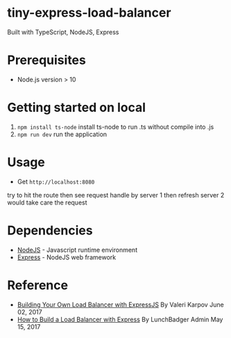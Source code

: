 # tiny-express-load-balancer
Built with TypeScript, NodeJS, Express

# Prerequisites
- Node.js version > 10

# Getting started on local
1. `npm install ts-node` install ts-node to run .ts without compile into .js
2. `npm run dev` run the application

# Usage
- Get `http://localhost:8080` 

try to hit the route then see request handle by server 1 then refresh server 2 would take care the request

# Dependencies
- [NodeJS](https://nodejs.org/) - Javascript runtime environment
- [Express](https://expressjs.com/) - NodeJS web framework

# Reference
- [Building Your Own Load Balancer with ExpressJS](https://thecodebarbarian.com/building-your-own-load-balancer-with-express-js) By Valeri Karpov June 02, 2017
- [How to Build a Load Balancer with Express](https://www.lunchbadger.com/blog/build-node-js-load-balancer-express/) By LunchBadger Admin May 15, 2017